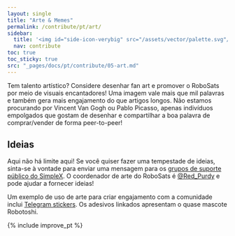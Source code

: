 ```yaml
---
layout: single
title: "Arte & Memes"
permalink: /contribute/pt/art/
sidebar:
  title: '<img id="side-icon-verybig" src="/assets/vector/palette.svg"/>Arte'
  nav: contribute
toc: true
toc_sticky: true
src: "_pages/docs/pt/contribute/05-art.md"
---
```


Tem talento artístico? Considere desenhar fan art e promover o RoboSats por meio de visuais encantadores! Uma imagem vale mais que mil palavras e também gera mais engajamento do que artigos longos. Não estamos procurando por Vincent Van Gogh ou Pablo Picasso, apenas indivíduos empolgados que gostam de desenhar e compartilhar a boa palavra de comprar/vender de forma peer-to-peer!

## Ideias

Aqui não há limite aqui! Se você quiser fazer uma tempestade de ideias, sinta-se à vontade para enviar uma mensagem para os [grupos de suporte público do SimpleX](https://learn.robosats.com/contribute/pt/code/#canales-de-comunicación). O coordenador de arte do RoboSats é [@Red_Purdy](https://twitter.com/Red_Purdy) e pode ajudar a fornecer ideias!

Um exemplo de uso de arte para criar engajamento com a comunidade inclui [Telegram stickers](https://t.me/addstickers/Robosats1). Os adesivos linkados apresentam o quase mascote Robotoshi.

{% include improve_pt %}
